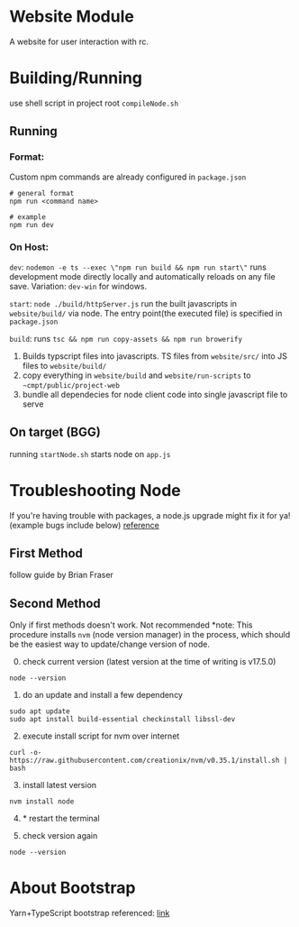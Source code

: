 # Website Module

A website for user interaction with rc.

# Building/Running
use shell script in project root `compileNode.sh`

## **Running**
### **Format:**
Custom npm commands are already configured in `package.json`

```
# general format
npm run <command name>

# example
npm run dev
```

### **On Host:**

`dev`: `nodemon -e ts --exec \"npm run build && npm run start\"`
runs development mode directly locally and automatically reloads on any file save. Variation: `dev-win` for windows.

`start`: `node ./build/httpServer.js`
run the built javascripts in `website/build/` via node. The entry point(the executed file) is specified in `package.json`

`build`: runs `tsc && npm run copy-assets && npm run browerify`
1. Builds typscript files into javascripts. TS files from `website/src/` into JS files to `website/build/`
2. copy everything in `website/build` and `website/run-scripts` to `~cmpt/public/project-web`
3. bundle all dependecies for node client code into single javascript file to serve

## **On target (BGG)**
running `startNode.sh` starts node on `app.js`


# Troubleshooting Node
If you're having trouble with packages, a node.js upgrade might fix it for ya! (example bugs include below) [reference](https://www.esparkinfo.com/how-to-update-node-js-to-latest-version.html)   
## First Method
follow guide by Brian Fraser

## Second Method
Only if first methods doesn't work. Not recommended
\*note: This procedure installs `nvm` (node version manager) in the process, which should be the easiest way to update/change version of node.

0. check current version (latest version at the time of writing is v17.5.0)
```
node --version
```

1. do an update and install a few dependency
```
sudo apt update
sudo apt install build-essential checkinstall libssl-dev
```
2. execute install script for nvm over internet
```
curl -o- https://raw.githubusercontent.com/creationix/nvm/v0.35.1/install.sh | bash
```
3. install latest version
```
nvm install node
```
4. \* restart the terminal

5. check version again
```
node --version
```

# About Bootstrap
Yarn+TypeScript bootstrap referenced: [link](https://losikov.medium.com/part-1-project-initial-setup-typescript-node-js-31ba3aa7fbf1)  

